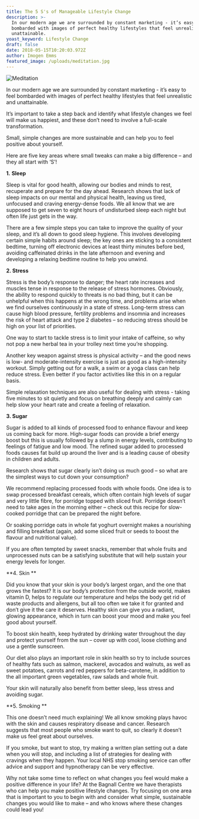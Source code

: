 ```yaml
---
title: The 5 S's of Manageable Lifestyle Change
description: >-
  In our modern age we are surrounded by constant marketing - it’s easy to feel
  bombarded with images of perfect healthy lifestyles that feel unrealistic and
  unattainable.
yoast_keyword: Lifestyle Change
draft: false
date: 2018-05-15T10:20:03.972Z
author: Imogen Emms
featured_image: /uploads/meditation.jpg
---
```

![Meditation](/uploads/meditation.jpg)

In our modern age we are surrounded by constant marketing - it’s easy to feel bombarded with images of perfect healthy lifestyles that feel unrealistic and unattainable.

It’s important to take a step back and identify what lifestyle changes we feel will make us happiest, and these don’t need to involve a full-scale transformation. 

Small, simple changes are more sustainable and can help you to feel positive about yourself. 

Here are five key areas where small tweaks can make a big difference – and they all start with ‘S’!

**1.** **Sleep**

Sleep is vital for good health, allowing our bodies and minds to rest, recuperate and prepare for the day ahead. Research shows that lack of sleep impacts on our mental and physical health, leaving us tired, unfocused and craving energy-dense foods. We all know that we are supposed to get seven to eight hours of undisturbed sleep each night but often life just gets in the way. 

There are a few simple steps you can take to improve the quality of your sleep, and it’s all down to good sleep hygiene. This involves developing certain simple habits around sleep; the key ones are sticking to a consistent bedtime, turning off electronic devices at least thirty minutes before bed, avoiding caffeinated drinks in the late afternoon and evening and developing a relaxing bedtime routine to help you unwind. 

**2. Stress**

Stress is the body’s response to danger; the heart rate increases and muscles tense in response to the release of stress hormones. Obviously, the ability to respond quickly to threats is no bad thing, but it can be unhelpful when this happens at the wrong time, and problems arise when we find ourselves continuously in a state of stress. Long-term stress can cause high blood pressure, fertility problems and insomnia and increases the risk of heart attack and type 2 diabetes – so reducing stress should be high on your list of priorities. 

One way to start to tackle stress is to limit your intake of caffeine, so why not pop a new herbal tea in your trolley next time you’re shopping.

Another key weapon against stress is physical activity – and the good news is low- and moderate-intensity exercise is just as good as a high-intensity workout. Simply getting out for a walk, a swim or a yoga class can help reduce stress. Even better if you factor activities like this in on a regular basis.

Simple relaxation techniques are also useful for dealing with stress - taking five minutes to sit quietly and focus on breathing deeply and calmly can help slow your heart rate and create a feeling of relaxation.  

**3. Sugar**

Sugar is added to all kinds of processed food to enhance flavour and keep us coming back for more. High-sugar foods can provide a brief energy boost but this is usually followed by a slump in energy levels, contributing to feelings of fatigue and low mood. The refined sugar added to processed foods causes fat build up around the liver and is a leading cause of obesity in children and adults. 

Research shows that sugar clearly isn’t doing us much good – so what are the simplest ways to cut down your consumption? 

We recommend replacing processed foods with whole foods. One idea is to swap processed breakfast cereals, which often contain high levels of sugar and very little fibre, for porridge topped with sliced fruit. Porridge doesn’t need to take ages in the morning either – check out this recipe for slow-cooked porridge that can be prepared the night before.

Or soaking porridge oats in whole fat yoghurt overnight makes a nourishing and filling breakfast (again, add some sliced fruit or seeds to boost the flavour and nutritional value).

If you are often tempted by sweet snacks, remember that whole fruits and unprocessed nuts can be a satisfying substitute that will help sustain your energy levels for longer. 

**4. Skin **

Did you know that your skin is your body’s largest organ, and the one that grows the fastest? It is our body’s protection from the outside world, makes vitamin D, helps to regulate our temperature and helps the body get rid of waste products and allergens, but all too often we take it for granted and don’t give it the care it deserves. Healthy skin can give you a radiant, glowing appearance, which in turn can boost your mood and make you feel good about yourself.

To boost skin health, keep hydrated by drinking water throughout the day and protect yourself from the sun – cover up with cool, loose clothing and use a gentle sunscreen.

Our diet also plays an important role in skin health so try to include sources of healthy fats such as salmon, mackerel, avocados and walnuts, as well as sweet potatoes, carrots and red peppers for beta-carotene, in addition to the all important green vegetables, raw salads and whole fruit. 

Your skin will naturally also benefit from better sleep, less stress and avoiding sugar. 

**5. Smoking **

This one doesn’t need much explaining! We all know smoking plays havoc with the skin and causes respiratory disease and cancer. Research suggests that most people who smoke want to quit, so clearly it doesn’t make us feel great about ourselves.

If you smoke, but want to stop, try making a written plan setting out a date when you will stop, and including a list of strategies for dealing with cravings when they happen. Your local NHS stop smoking service can offer advice and support and hypnotherapy can be very effective. 

Why not take some time to reflect on what changes you feel would make a positive difference in your life? At the Bagnall Centre we have therapists who can help you make positive lifestyle changes. Try focusing on one area that is important to you to begin with and consider what simple, sustainable changes you would like to make – and who knows where these changes could lead you!

